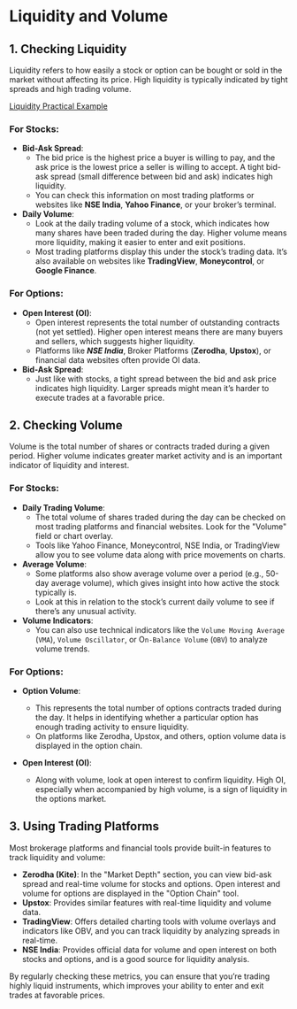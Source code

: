 # Liquidity and Volume

## 1. Checking Liquidity

Liquidity refers to how easily a stock or option can be bought or sold in the market without affecting its price. High liquidity is typically indicated by tight spreads and high trading volume.

[Liquidity Practical Example](/01-Basics/Stock%20Trading%20Strategy/01-Liquidity%20and%20Volume/LiquidityPracticalExample.md)

### For Stocks:

- **Bid-Ask Spread**:
  - The bid price is the highest price a buyer is willing to pay, and the ask price is the lowest price a seller is willing to accept. A tight bid-ask spread (small difference between bid and ask) indicates high liquidity.
  - You can check this information on most trading platforms or websites like **NSE India**, **Yahoo Finance**, or your broker’s terminal.
- **Daily Volume**:
  - Look at the daily trading volume of a stock, which indicates how many shares have been traded during the day. Higher volume means more liquidity, making it easier to enter and exit positions.
  - Most trading platforms display this under the stock’s trading data. It’s also available on websites like **TradingView**, **Moneycontrol**, or **Google Finance**.

### For Options:

- **Open Interest (OI)**:
  - Open interest represents the total number of outstanding contracts (not yet settled). Higher open interest means there are many buyers and sellers, which suggests higher liquidity.
  - Platforms like **_NSE India_**, Broker Platforms (**Zerodha**, **Upstox**), or financial data websites often provide OI data.
- **Bid-Ask Spread**:
  - Just like with stocks, a tight spread between the bid and ask price indicates high liquidity. Larger spreads might mean it’s harder to execute trades at a favorable price.

## 2. Checking Volume

Volume is the total number of shares or contracts traded during a given period. Higher volume indicates greater market activity and is an important indicator of liquidity and interest.

### For Stocks:

- **Daily Trading Volume**:
  - The total volume of shares traded during the day can be checked on most trading platforms and financial websites. Look for the "Volume" field or chart overlay.
  - Tools like Yahoo Finance, Moneycontrol, NSE India, or TradingView allow you to see volume data along with price movements on charts.
- **Average Volume**:
  - Some platforms also show average volume over a period (e.g., 50-day average volume), which gives insight into how active the stock typically is.
  - Look at this in relation to the stock’s current daily volume to see if there’s any unusual activity.
- **Volume Indicators**:
  - You can also use technical indicators like the `Volume Moving Average` (`VMA`), `Volume Oscillator`, or O`n-Balance Volume` (`OBV`) to analyze volume trends.

### For Options:

- **Option Volume**:

  - This represents the total number of options contracts traded during the day. It helps in identifying whether a particular option has enough trading activity to ensure liquidity.
  - On platforms like Zerodha, Upstox, and others, option volume data is displayed in the option chain.

- **Open Interest (OI)**:

  - Along with volume, look at open interest to confirm liquidity. High OI, especially when accompanied by high volume, is a sign of liquidity in the options market.

## 3. Using Trading Platforms

Most brokerage platforms and financial tools provide built-in features to track liquidity and volume:

- **Zerodha (Kite)**: In the "Market Depth" section, you can view bid-ask spread and real-time volume for stocks and options. Open interest and volume for options are displayed in the "Option Chain" tool.
- **Upstox**: Provides similar features with real-time liquidity and volume data.
- **TradingView**: Offers detailed charting tools with volume overlays and indicators like OBV, and you can track liquidity by analyzing spreads in real-time.
- **NSE India**: Provides official data for volume and open interest on both stocks and options, and is a good source for liquidity analysis.

By regularly checking these metrics, you can ensure that you’re trading highly liquid instruments, which improves your ability to enter and exit trades at favorable prices.
